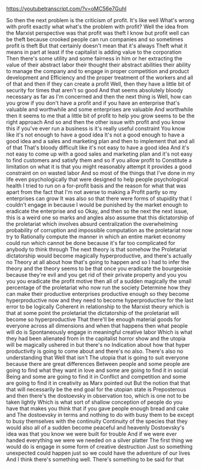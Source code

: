 https://youtubetranscript.com/?v=oMC56e7GuhI

 So then the next problem is the criticism of profit. It's like well What's wrong with profit exactly what what's the problem with profit? Well the idea from the Marxist perspective was that profit was theft I know but profit well can be theft because crooked people can run companies and so sometimes profit is theft But that certainly doesn't mean that it's always Theft what it means in part at least if the capitalist is adding value to the corporation Then there's some utility and some fairness in him or her extracting the value of their abstract labor their thought their abstract abilities their ability to manage the company and to engage in proper competition and product development and Efficiency and the proper treatment of the workers and all of that and then if they can create a profit Well, then they have a little bit of security for times that aren't so good And that seems absolutely bloody necessary as far as I'm concerned and then the next thing is Well, how can you grow if you don't have a profit and if you have an enterprise that's valuable and worthwhile and some enterprises are valuable And worthwhile then it seems to me that a little bit of profit to help you grow seems to be the right approach And so and then the other issue with profit and you know this if you've ever run a business is it's really useful constraint You know like it's not enough to have a good idea It's not a good enough to have a good idea and a sales and marketing plan and then to implement that and all of that That's bloody difficult like it's not easy to have a good idea And it's not easy to come up with a good sales and marketing plan and it's not easy to find customers and satisfy them and so if you allow profit to Constitute a limitation on what it is that you might reasonably attempt it provides a good constraint on on wasted labor And so most of the things that I've done in my life even psychologically that were designed to help people psychological health I tried to run on a for-profit basis and the reason for what that was apart from the fact that I'm not averse to making a Profit partly so my enterprises can grow It was also so that there were forms of stupidity that I couldn't engage in because I would be punished by the market enough to eradicate the enterprise and so Okay, and then so the next the next issue, this is a weird one so marks and angles also assume that this dictatorship of the proletariat which involves absurd centralization the overwhelming probability of corruption and impossible computation as the proletariat now try to Rationally compute the manner in which an entire market economy could run which cannot be done because it's far too complicated for anybody to think through The next theory is that somehow the Proletariat dictatorship would become magically hyperproductive, and there's actually no Theory at all about how that's going to happen and so I had to infer the theory and the theory seems to be that once you eradicate the bourgeoisie because they're evil and you get rid of their private property and you you you you eradicate the profit motive then all of a sudden magically the small percentage of the proletariat who now run the society Determine how they can make their productive enterprises productive enough so they become hyperproductive now and they need to become hyperproductive for the last error to be logically Coherent in relationship to the Marxist theory which is that at some point the proletariat the dictatorship of the proletariat will become so hyperproductive That there'll be enough material goods for everyone across all dimensions and when that happens then what people will do is Spontaneously engage in meaningful creative labor Which is what they had been alienated from in the capitalist horror show and the utopia will be magically ushered in but there's no Indication about how that hyper productivity is going to come about and there's no also. There's also no understanding that Well that isn't The utopia that is going to suit everyone because there are great differences Between people and some people are going to find what they want in love and some are going to find it in social Being and some are going to find it in Conflict and competition and some are going to find it in creativity as Marx pointed out But the notion that that that will necessarily be the end goal for the utopian state is Preposterous and then there's the dostoevsky in observation too, which is one not to be taken lightly Which is what sort of shallow conception of people do you have that makes you think that if you gave people enough bread and cake and The dostoevsky in terms and nothing to do with busy them to be except to busy themselves with the continuity Continuity of the species that they would also all of a sudden become peaceful and heavenly Dostoevsky's idea was that you know we were built for trouble And if we were ever handed everything we were we needed on a silver platter The first thing we would do is engage in some form of creative destruction Just so something unexpected could happen just so we could have the adventure of our lives And I think there's something well. There's something to be said for that